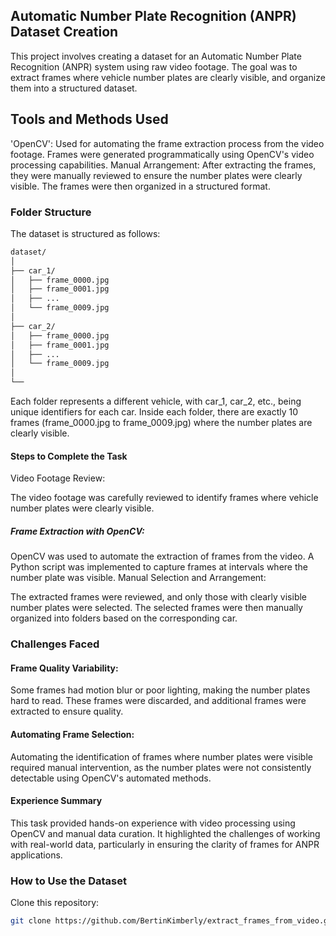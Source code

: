 ## Automatic Number Plate Recognition (ANPR) Dataset Creation

This project involves creating a dataset for an Automatic Number Plate Recognition (ANPR) system using raw video footage. The goal was to extract frames where vehicle number plates are clearly visible, and organize them into a structured dataset.


## Tools and Methods Used
'OpenCV': Used for automating the frame extraction process from the video footage. Frames were generated programmatically using OpenCV's video processing capabilities.
Manual Arrangement: After extracting the frames, they were manually reviewed to ensure the number plates were clearly visible. The frames were then organized in a structured format.
### Folder Structure
The dataset is structured as follows:

```bash
dataset/
│
├── car_1/
│   ├── frame_0000.jpg
│   ├── frame_0001.jpg
│   ├── ...
│   └── frame_0009.jpg
│
├── car_2/
│   ├── frame_0000.jpg
│   ├── frame_0001.jpg
│   ├── ...
│   └── frame_0009.jpg
│
└── 
```

Each folder represents a different vehicle, with car_1, car_2, etc., being unique identifiers for each car. Inside each folder, there are exactly 10 frames (frame_0000.jpg to frame_0009.jpg) where the number plates are clearly visible.

#### Steps to Complete the Task
Video Footage Review:

The video footage was carefully reviewed to identify frames where vehicle number plates were clearly visible.
##### Frame Extraction with OpenCV:

OpenCV was used to automate the extraction of frames from the video. A Python script was implemented to capture frames at intervals where the number plate was visible.
Manual Selection and Arrangement:

The extracted frames were reviewed, and only those with clearly visible number plates were selected.
The selected frames were then manually organized into folders based on the corresponding car.

### Challenges Faced
#### Frame Quality Variability:
Some frames had motion blur or poor lighting, making the number plates hard to read. These frames were discarded, and additional frames were extracted to ensure quality.
#### Automating Frame Selection:
Automating the identification of frames where number plates were visible required manual intervention, as the number plates were not consistently detectable using OpenCV's automated methods.
#### Experience Summary
This task provided hands-on experience with video processing using OpenCV and manual data curation. It highlighted the challenges of working with real-world data, particularly in ensuring the clarity of frames for ANPR applications.

### How to Use the Dataset
 Clone this repository:

```bash
git clone https://github.com/BertinKimberly/extract_frames_from_video.git
```